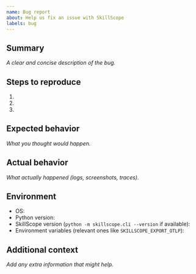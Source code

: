 ```yaml
---
name: Bug report
about: Help us fix an issue with SkillScope
labels: bug
---
```


## Summary

_A clear and concise description of the bug._

## Steps to reproduce
1. 
2. 
3. 

## Expected behavior

_What you thought would happen._

## Actual behavior

_What actually happened (logs, screenshots, traces)._ 

## Environment
- OS:
- Python version:
- SkillScope version (`python -m skillscope.cli --version` if available):
- Environment variables (relevant ones like `SKILLSCOPE_EXPORT_OTLP`):

## Additional context

_Add any extra information that might help._
